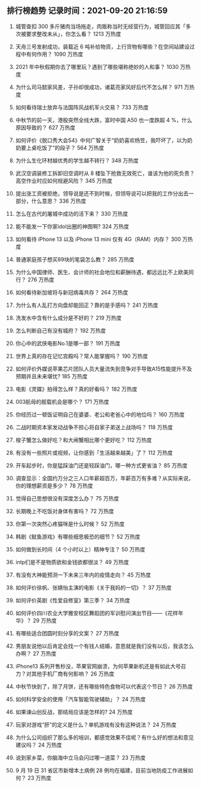 
## 排行榜趋势 记录时间：2021-09-20 21:16:59
  
  1. 城管查扣 300 多斤猪肉当场拖走，肉贩称当时无经营行为，城管回应其「多次被要求整改未从」，你怎么看？ 1213 万热度
    
  2. 天舟三号发射成功，装载近 6 吨补给物资，上行货物有哪些？在空间站建设过程中有何作用？ 1090 万热度
    
  3. 2021 年中秋假期你去了哪里玩？遇到了哪些堪称绝妙的人和事？ 1030 万热度
    
  4. 为什么司马懿家风差，子孙却很成功，诸葛亮家风好后代不怎么样？ 971 万热度
    
  5. 如何看待瑞士放弃与法国阵风战机军火交易？ 733 万热度
    
  6. 中秋节的前一天，港股突然全线大跌，富时中国 A50 也一度跌超 4 %，什么原因导致的？ 627 万热度
    
  7. 如何评价《脱口秀大会S4》中何广智关于“奶奶喜欢杨笠，我吓坏了，以为奶奶要上桌吃饭了”的段子？ 564 万热度
    
  8. 为什么生化环材越优秀的学生越不转行？ 348 万热度
    
  9. 武汉空调装修工拆卸旧空调时从 8 楼坠下抢救无效死亡，谁该为他的死负责？高空作业时应如何规避风险？ 345 万热度
    
  10. 提出涨工资被拒绝，领导说是还不到时候，但领导说可以把我的工作分出去一部分，什么意思？ 336 万热度
    
  11. 怎么在古代的屠城中成功的活下来？ 330 万热度
    
  12. 能不能发一下你家idol出圈的神图啊? 324 万热度
    
  13. 如何看待 iPhone 13 以及 iPhone 13 mini  仅有 4G（RAM）内存？ 300 万热度
    
  14. 普通家庭孩子想买89块的笔袋怎么教？ 285 万热度
    
  15. 为什么中国律师、医生、会计师的社会地位和薪酬待遇，都远远比不上欧美同行？ 276 万热度
    
  16. 如何看待新加坡将与新冠病毒共存？ 264 万热度
    
  17. 为什么有人乱打方向盘却能回正？靠的是手感吗？ 241 万热度
    
  18. 洗发水中含有什么成分是不好的？ 219 万热度
    
  19. 怎么判断自己有没有城府？ 192 万热度
    
  20. 你心中的武侠电影No.1是哪一部？ 191 万热度
    
  21. 世界上真的存在记忆宫殿吗？常人能掌握吗？ 190 万热度
    
  22. 如何评价外媒说苹果芯片团队人员大量流失到竞争对手导致A15性能提升不及预期并且未来堪忧? 185 万热度
    
  23. 电影《灵媒》拍得怎么样？真的好看吗？ 182 万热度
    
  24. 003航母的舰载机会是哪个？ 171 万热度
    
  25. 你经历过一顿饭证明自己在婆婆、老公和老爸心中的地位吗？ 160 万热度
    
  26. 二战时期资本家发动战争不担心将自家子弟送上战场吗？ 118 万热度
    
  27. 梭子蟹怎么做好吃？和大闸蟹相比哪个更好吃？ 112 万热度
    
  28. 有没有一些照片或视频，让你感到「生活越来越美」了？ 112 万热度
    
  29. 开车起步时，你是猛踩油门还是轻踩油门，哪一种方式更省油？ 85 万热度
    
  30. 调查显示：全国约万分之三人口年薪超百万，年薪百万有多难？从实际来说，你的理想薪资是多少？ 78 万热度
    
  31. 觉得自己思想很没有深度怎么办？ 75 万热度
    
  32. 长期晚上不吃饭对身体有害吗？ 72 万热度
    
  33. 你第一次突然心疼猫咪是什么时候？ 52 万热度
    
  34. 韩剧《鱿鱼游戏》有哪些细思极恐的细节？ 52 万热度
    
  35. 如何做到长时间（4 个小时以上）精神专注？ 50 万热度
    
  36. intp们是不是物质欲和金钱欲都很淡？ 49 万热度
    
  37. 有没有大神能预测一下未来三年内的疫情走向？ 45 万热度
    
  38. 如何评价徐帆、张婧怡主演的电影《关于我妈的一切》？ 37 万热度
    
  39. 如何评价英剧《性爱自修室》第三季？ 34 万热度
    
  40. 如何评价四川农业大学雅安校区舞蹈团的军训慰问演出节目——《花样年华》？ 29 万热度
    
  41. 有哪些适合团圆时刻分享的文案？ 27 万热度
    
  42. 男朋友说他以后肯定会找一个有钱人结婚，意思就是我们没有以后，我该怎么办啊？ 27 万热度
    
  43. iPhone13 系列开售秒没，苹果官网崩溃，为何苹果新机还是有如此大号召力？对其他手机厂商有何影响？ 26 万热度
    
  44. 中秋节快到了，除了月饼，还有哪些特色食物可以代表这个节日？ 26 万热度
    
  45. 如何科学安全的使用「汽车智能驾驶辅助」？ 24 万热度
    
  46. 如果谏山创反战，那结局应该是怎样的? 24 万热度
    
  47. 玩家对游戏“肝”的定义是什么？单机游戏有没有这种说法？ 24 万热度
    
  48. 为什么公司组织了那么多的培训，都感觉效果不佳呢？有什么好的想法和意见建议吗？ 24 万热度
    
  49. 说到家乡菜，你脑海中立马会闪过哪一道菜？ 23 万热度
    
  50. 9 月 19 日 31 省区市新增本土病例 28 例均在福建，目前当地防疫工作进展如何？ 23 万热度
    